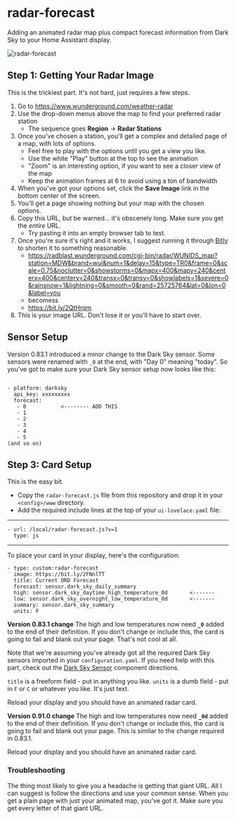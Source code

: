 # radar-forecast
Adding an animated radar map plus compact forecast information from Dark Sky to your Home Assistant display.

![radar-forecast](/radar-forecast.png)

## Step 1: Getting Your Radar Image
This is the trickiest part. It's not hard, just requires a few steps.

1. Go to https://www.wunderground.com/weather-radar
2. Use the drop-down menus above the map to find your preferred radar station
   * The sequence goes **Region** -> **Radar Stations**
3. Once you've chosen a station, you'll get a complex and detailed page of a map, with lots of options.
   * Feel free to play with the options until you get a view you like.
   * Use the white "Play" button at the top to see the animation
   * "Zoom" is an interesting option, if you want to see a closer view of the map
   * Keep the animation frames at 6 to avoid using a ton of bandwidth
4. When you've got your options set, click the **Save Image** link in the bottom center of the screen.
5. You'll get a page showing nothing but your map with the chosen options.
6. Copy this URL, but be warned... it's obscenely long. Make sure you get the *entire* URL.
   * Try pasting it into an empty browser tab to test.
7. Once you're sure it's right and it works, I suggest running it through [Bitly](https://bitly.com) to shorten it to something reasonable.
   * https://radblast.wunderground.com/cgi-bin/radar/WUNIDS_map?station=MDW&brand=wui&num=1&delay=15&type=TR0&frame=0&scale=0.75&noclutter=0&showstorms=0&mapx=400&mapy=240&centerx=400&centery=240&transx=0&transy=0&showlabels=1&severe=0&rainsnow=1&lightning=0&smooth=0&rand=25725764&lat=0&lon=0&label=you
   * becomess
   * https://bit.ly/2QtHrqm
 8. This is your image URL. Don't lose it or you'll have to start over.
 
 ## Sensor Setup
 Version 0.83.1 introduced a minor change to the Dark Sky sensor. Some sensors were renamed with `_0` at the end, with "Day 0" meaning "today". So you've got to make sure your Dark Sky sensor setup now looks like this:
 
 ~~~
 
 - platform: darksky
   api_key: xxxxxxxxx
   forecast:
    - 0           <-------- ADD THIS
    - 1
    - 2
    - 3
    - 4
    - 5
 (and so on)
 ~~~
 
 ## Step 3: Card Setup
 This is the easy bit.
 
 - Copy the `radar-forecast.js` file from this repository and drop it in your `<config>/www` directory.
 - Add the required include lines at the top of your `ui-lovelace.yaml` file:
----
    - url: /local/radar-forecast.js?v=1
      type: js
----
  
To place your card in your display, here's the configuration:

~~~~
- type: custom:radar-forecast
  image: https://bit.ly/2FNnlTT
  title: Current ORD Forecast
  forecast: sensor.dark_sky_daily_summary
  high: sensor.dark_sky_daytime_high_temperature_0d       <-------
  low: sensor.dark_sky_overnight_low_temperature_0d       <-------
  summary: sensor.dark_sky_summary
  units: F
~~~~

**Version 0.83.1 change** The high and low temperatures now need **`_0`** added to the end of their definition. If you don't change or include this, the card is going to fail and blank out your page. That's not cool at all.

Note that we're assuming you've already got all the required Dark Sky sensors imported in your `configuration.yaml`. If you need help with this part, check out the [Dark Sky Sensor](https://www.home-assistant.io/components/sensor.darksky/) component directions.

`title` is a freeform field - put in anything you like.
`units` is a dumb field - put in `F` or `C` or whatever you like. It's just text.

Reload your display and you should have an animated radar card. 

**Version 0.91.0 change** The high and low temperatures now need **`_0d`** added to the end of their definition. If you don't change or include this, the card is going to fail and blank out your page. This is similar to the change required in 0.83.1.

Reload your display and you should have an animated radar card. 

### Troubleshooting
The thing most likely to give you a headache is getting that giant URL. All I can suggest is follow the directions and use your common sense. When you get a plain page with just your animated map, you've got it. Make sure you get every letter of that giant URL.
